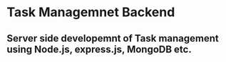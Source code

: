 # Task Managemnet Backend

## Server side developemnt of Task management using Node.js, express.js, MongoDB etc.

